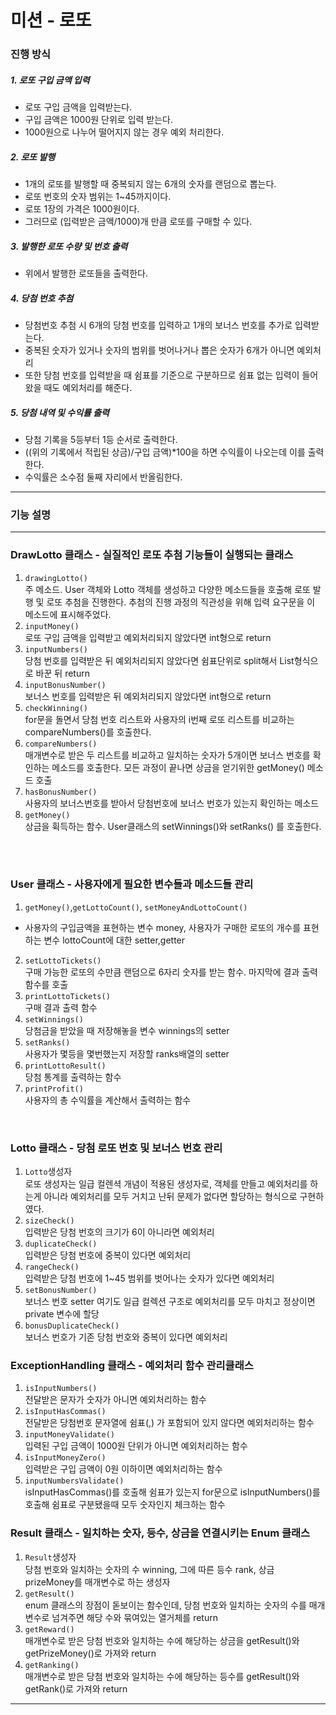 # 미션 - 로또


### 진행 방식



##### 1. 로또 구입 금액 입력
- 로또 구입 금액을 입력받는다.
- 구입 금액은 1000원 단위로 입력 받는다.
- 1000원으로 나누어 떨어지지 않는 경우 예외 처리한다.

    
##### 2. 로또 발행
- 1개의 로또를 발행할 때 중복되지 않는 6개의 숫자를 랜덤으로 뽑는다.
- 로또 번호의 숫자 범위는 1~45까지이다.
- 로또 1장의 가격은 1000원이다.
- 그러므로 (입력받은 금액/1000)개 만큼 로또를 구매할 수 있다.


##### 3. 발행한 로또 수량 및 번호 출력
- 위에서 발행한 로또들을 출력한다.


##### 4. 당첨 번호 추첨
- 당첨번호 추첨 시 6개의 당첨 번호를 입력하고 1개의 보너스 번호를 추가로 입력받는다.
- 중복된 숫자가 있거나 숫자의 범위를 벗어나거나 뽑은 숫자가 6개가 아니면 예외처리
- 또한 당첨 번호를 입력받을 때 쉼표를 기준으로 구분하므로 쉼표 없는 입력이 들어왔을 때도 예외처리를 해준다.


##### 5. 당첨 내역 및 수익률 출력
- 당첨 기록을 5등부터 1등 순서로 출력한다.
- ((위의 기록에서 적립된 상금)/구입 금액)*100을 하면 수익률이 나오는데 이를 출력한다.
- 수익률은 소수점 둘째 자리에서 반올림한다.

---

### 기능 설명

---
### DrawLotto 클래스 - 실질적인 로또 추첨 기능들이 실행되는 클래스
1. `drawingLotto()`<br/>
주 메소드. User 객체와 Lotto 객체를 생성하고 다양한 메소드들을 호출해 로또 발행 및 로또 추첨을 진행한다. 추첨의 진행 과정의 직관성을 위해 입력 요구문을 이 메소드에 표시해주었다.
2. `inputMoney()`<br/>
로또 구입 금액을 입력받고 예외처리되지 않았다면 int형으로 return
3. `inputNumbers()` <br/>
당첨 번호를 입력받은 뒤 예외처리되지 않았다면 쉼표단위로 split해서 List형식으로 바꾼 뒤 return <br/>
4. `inputBonusNumber()`<br/>
보너스 번호를 입력받은 뒤 예외처리되지 않았다면 int형으로 return
5. `checkWinning()`<br/>
for문을 돌면서 당첨 번호 리스트와 사용자의 i번째 로또 리스트를 비교하는 compareNumbers()를 호출한다.
6. `compareNumbers()`<br/>
매개변수로 받은 두 리스트를 비교하고 일치하는 숫자가 5개이면 보너스 번호를 확인하는 메소드를 호출한다. 모든 과정이 끝나면 상금을 얻기위한 getMoney() 메소드 호출
7. `hasBonusNumber()` <br/>
사용자의 보너스번호를 받아서 당첨번호에 보너스 번호가 있는지 확인하는 메소드
8. `getMoney()` <br/>
상금을 휙득하는 함수. User클래스의 setWinnings()와 setRanks() 를 호출한다.
<br/>
<br/>

### User 클래스 - 사용자에게 필요한 변수들과 메소드들 관리
1. `getMoney()`,`getLottoCount()`, `setMoneyAndLottoCount()`<br/>
 - 사용자의 구입금액을 표현하는 변수 money, 사용자가 구매한 로또의 개수를 표현하는 변수 lottoCount에 대한 setter,getter
2. `setLottoTickets()`<br/>
구매 가능한 로또의 수만큼 랜덤으로 6자리 숫자를 받는 함수. 마지막에 결과 출력함수를 호출
3. `printLottoTickets()` <br/>
구매 결과 출력 함수
4. `setWinnings()`<br/>
당첨금을 받았을 때 저장해놓을 변수 winnings의 setter
5. `setRanks()` <br/>
사용자가 몇등을 몇번했는지 저장할 ranks배열의 setter
6. `printLottoResult()`<br/>
당첨 통계를 출력하는 함수
7. `printProfit()` <br/>
사용자의 총 수익률을 계산해서 출력하는 함수

<br/>

### Lotto 클래스 - 당첨 로또 번호 및 보너스 번호 관리<br/>
1. `Lotto`생성자<br/>
로또 생성자는 일급 컬렌셕 개념이 적용된 생성자로, 객체를 만들고 예외처리를 하는게 아니라 예외처리를 모두 거치고 난뒤 문제가 없다면 할당하는 형식으로 구현하였다.
2. `sizeCheck()`<br/>
입력받은 당첨 번호의 크기가 6이 아니라면 예외처리
3. `duplicateCheck()`<br/>
입력받은 당첨 번호에 중복이 있다면 예외처리
4. `rangeCheck()`<br/>
입력받은 당첨 번호에 1~45 범위를 벗어나는 숫자가 있다면 예외처리
5. `setBonusNumber()` <br/>
보너스 번호 setter 여기도 일급 컬렉션 구조로 예외처리를 모두 마치고 정상이면 private 변수에 할당
6. `bonusDuplicateCheck()` <br/>
보너스 번호가 기존 당첨 번호와 중복이 있다면 예외처리
### ExceptionHandling 클래스 - 예외처리 함수 관리클래스 <br/>
1. `isInputNumbers()`<br/>
전달받은 문자가 숫자가 아니면 예외처리하는 함수
2. `isInputHasCommas()`<br/>
전달받은 당첨번호 문자열에 쉼표(,) 가 포함되어 있지 않다면 예외처리하는 함수
3. `inputMoneyValidate()`<br/>
입력된 구입 금액이 1000원 단위가 아니면 예외처리하는 함수
4. `isInputMoneyZero()` <br/>
입력받은 구입 금액이 0원 이하이면 예외처리하는 함수
5. `inputNumbersValidate()` <br/>
isInputHasCommas()를 호출해 쉼표가 있는지 for문으로 isInputNumbers()를 호출해 쉼표로 구분됐을때 모두 숫자인지 체크하는 함수
   <br/>

### Result 클래스 - 일치하는 숫자, 등수, 상금을 연결시키는 Enum 클래스<br/>
1. `Result`생성자<br/>
당첨 번호와 일치하는 숫자의 수 winning, 그에 따른 등수 rank, 상금 prizeMoney를 매개변수로 하는 생성자
2. `getResult()`<br/>
enum 클래스의 장점이 돋보이는 함수인데, 당첨 번호와 일치하는 숫자의 수를 매개변수로 넘겨주면 해당 수와 묶여있는 열거체를 return
3. `getReward()` <br/>
매개변수로 받은 당첨 번호와 일치하는 수에 해당하는 상금을 getResult()와 getPrizeMoney()로 가져와 return
4. `getRanking()`<br/>
   매개변수로 받은 당첨 번호와 일치하는 수에 해당하는 등수를 getResult()와 getRank()로 가져와 return
---